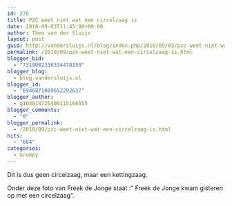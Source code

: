 ```yaml
---
id: 276
title: PZC weet niet wat een circelzaag is
date: 2010-09-03T11:45:00+00:00
author: Theo van der Sluijs
layout: post
guid: http://vandersluijs.nl/blog/index.php/2010/09/03/pzc-weet-niet-wat-een-circelzaag-is/
permalink: /2010/09/pzc-weet-niet-wat-een-circelzaag-is.html
blogger_bid:
  - "7319082336334478150"
blogger_blog:
  - blog.vandersluijs.nl
blogger_id:
  - "6946871009652292637"
blogger_author:
  - g104814725400115166555
blogger_comments:
  - "0"
blogger_permalink:
  - /2010/09/pzc-weet-niet-wat-een-circelzaag-is.html
hits:
  - "684"
categories:
  - Grumpy
---
```

Dit is dus geen circelzaag, maar een kettingzaag.

Onder deze foto van Freek de Jonge staat :” Freek de Jonge kwam gisteren op met een circelzaag”.